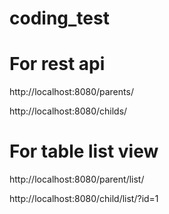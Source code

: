 # coding_test


# For rest api
http://localhost:8080/parents/

http://localhost:8080/childs/


# For table list view
http://localhost:8080/parent/list/

http://localhost:8080/child/list/?id=1
